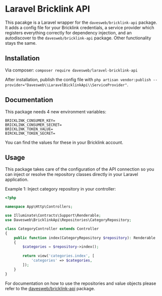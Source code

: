 # Laravel Bricklink API
This pacakge is a Laravel wrapper for the `davesweb/bricklink-api` package. It adds a config file for your Bricklink credentials, a service provider which registers everything correctly for dependency injection, and an autodiscover to the `davesweb/bricklink-api` package. Other functionality stays the same. 

## Installation
Via composer:
`composer require davesweb/laravel-bricklink-api`

After installation, publish the config file with `php artisan vendor:publish --provider="Davesweb\\LaravelBicklinkApi\\ServiceProvider"`.

## Documentation
This package needs 4 new environment variables:

```
BRICKLINK_CONSUMER_KEY=
BRICKLINK_CONSUMER_SECRET=
BRICKLINK_TOKEN_VALUE=
BIRCKLINK_TOKEN_SECRET=
```

You can find the values for these in your Bricklink account.

## Usage
This package takes care of the configuration of the API connection so you can inject or resolve the repository classes directly in your Laravel application.

Example 1: Inject category repository in your controller:
```php
<?php

namespace App\Http\Controllers;

use Illuminate\Contracts\Support\Renderable;
use Davesweb\BricklinkApi\Repositories\CategoryRepository;

class CategoryController extends Controller
{
    public function index(CategoryRepository $repository): Renderable
    {
        $categories = $repository->index();
        
        return view('categories.index', [
            'categories' => $categories,
        ]);
    }
}
```

For documentation on how to use the repositories and value objects please refer to the [davesweb/bricklink-api](https://github.com/davesweb/bricklink-api) package.
